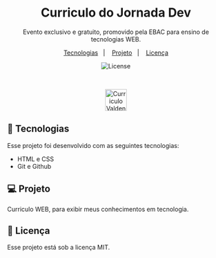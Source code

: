 
<h1 align="center"> Curriculo do Jornada Dev  </h1>

<p align="center">
Evento exclusivo e gratuito, promovido pela EBAC para ensino de tecnologias WEB.
</p>

<p align="center">
  <a href="#-tecnologias">Tecnologias</a>&nbsp;&nbsp;&nbsp;|&nbsp;&nbsp;&nbsp;
  <a href="#-projeto">Projeto</a>&nbsp;&nbsp;&nbsp;|&nbsp;&nbsp;&nbsp;
  <a href="#memo-licença">Licença</a>
</p>

<p align="center">
  <img alt="License" src="https://img.shields.io/static/v1?label=license&message=MIT&color=49AA26&labelColor=000000">
</p>

<br>

<p align="center">
  <img alt="Curriculo Valdeneir" src="[https://github.com/Valdeneir/NLW-10-COPA/blob/main/src/img/preview.jpg](https://github.com/Valdeneir/valdeneir.github.io/blob/main/img/cv.jpg?raw=true)" width="50" heigth="100" >
</p>

## 🚀 Tecnologias

Esse projeto foi desenvolvido com as seguintes tecnologias:

- HTML e CSS
- Git e Github

## 💻 Projeto

Curriculo WEB, para exibir meus conhecimentos em tecnologia.



## :memo: Licença

Esse projeto está sob a licença MIT.


